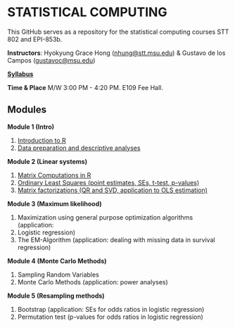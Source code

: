 # STATISTICAL COMPUTING


This GitHub serves as a repository for the statistical computing courses STT 802 and EPI-853b.

**Instructors**: Hyokyung Grace Hong (nhung@stt.msu.edu) & Gustavo de los Campos (gustavoc@msu.edu)

**[Syllabus](https://www.dropbox.com/s/gyv8h4d02x4hb64/EPI_STT_Computing_Syllabus.docx?dl=0)**

**Time & Place** M/W 	3:00 PM - 4:20 PM. E109 Fee Hall.



## Modules


**Module 1 (Intro)**
  1. [Introduction to R](https://github.com/QuantGen/RIntro)
  2. [Data preparation and descriptive analyses](https://github.com/gdlc/STAT_COMP/blob/master/DESCRIPTIVE_STATS.md)   

**Module 2 (Linear systems)**

  1. [Matrix Computations in R](https://github.com/gdlc/STAT_COMP/blob/master/MATRIX.md)
  2. [Ordinary Least Squares (point estimates, SEs, t-test, p-values)](https://github.com/gdlc/STAT_COMP/blob/master/OLS.md)
  3. [Matrix factorizations (QR and SVD, application to OLS estimation)](https://github.com/gdlc/STAT_COMP/blob/master/FACTOR.md)

**Module 3 (Maximum likelihood)**

  1. Maximization using general purpose optimization algorithms (application: 
  2. Logistic regression)
  3. The EM-Algorithm (application: dealing with missing data in survival regression)

**Module 4 (Monte Carlo Methods)**

  1. Sampling Random Variables
  2. Monte Carlo Methods (application: power analyses)

**Module 5 (Resampling methods)**

  1.	Bootstrap (application: SEs for odds ratios in logistic regression)
  2.	Permutation test (p-values for odds ratios in logistic regression)



